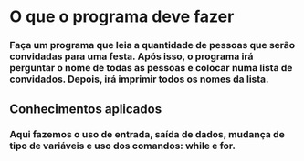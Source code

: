 # O que o programa deve fazer

### Faça um programa que leia a quantidade de pessoas que serão convidadas para uma festa. Após isso, o programa irá perguntar o nome de todas as pessoas e colocar numa lista de convidados. Depois, irá imprimir todos os nomes da lista.

## Conhecimentos aplicados

### Aqui fazemos o uso de entrada, saída de dados, mudança de tipo de variáveis e uso dos comandos: while e for.

